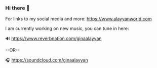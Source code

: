 ### Hi there 👋

<!--
**Alayyan/Alayyan** is a ✨ _special_ ✨ repository because its `README.md` (this file) appears on your GitHub profile.

Here are some ideas to get you started:

- 🔭 I’m currently working on ...
- 🌱 I’m currently learning ...
- 👯 I’m looking to collaborate on ...
- 🤔 I’m looking for help with ...
- 💬 Ask me about ...
- 📫 How to reach me: ...
- 😄 Pronouns: ...
- ⚡ Fun fact: ...
-->

For links to my social media and more: https://www.alayyanworld.com 

I am currently working on new music, you can tune in here:

🔊 https://www.reverbnation.com/ginaalayyan

--OR--

🎧 https://soundcloud.com/ginaalayyan
